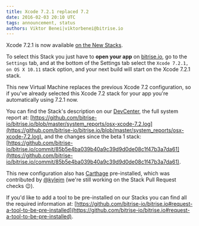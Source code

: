 ```yaml
---
title: Xcode 7.2.1 replaced 7.2
date: 2016-02-03 20:10 UTC
tags: announcement, status
authors: Viktor Benei|viktorbenei@bitrise.io
---
```


Xcode 7.2.1 is now available [on the New Stacks](http://blog.bitrise.io/2016/01/20/here-comes-the-new-stack.html).

To select this Stack you just have to **open your app** on [bitrise.io](https://www.bitrise.io),
go to the `Settings` tab, and at the bottom of the Settings tab select the `Xcode 7.2.1, on OS X 10.11`
stack option, and your next build will start on the Xcode 7.2.1 stack.

This new Virtual Machine replaces the previous Xcode 7.2 configuration,
so if you've already selected this Xcode 7.2 stack for your app
you're automatically using 7.2.1 now.

You can find the Stack's description on our [DevCenter](http://devcenter.bitrise.io/infrastructure/available-stacks/#section-xcode-7-2-on-os-x-10-11), the full system report at: [https://github.com/bitrise-io/bitrise.io/blob/master/system_reports/osx-xcode-7.2.log](https://github.com/bitrise-io/bitrise.io/blob/master/system_reports/osx-xcode-7.2.log),
and the changes since the beta 1 stack: [https://github.com/bitrise-io/bitrise.io/commit/85b5e4ba039b40a9c39d9d0de08c1f47b3a7da61](https://github.com/bitrise-io/bitrise.io/commit/85b5e4ba039b40a9c39d9d0de08c1f47b3a7da61).

This new configuration also has [Carthage](https://github.com/Carthage/Carthage) pre-installed,
which was contributed by [@kylejm](https://github.com/bitrise-io/osx-box-bootstrap/pull/4)
(we're still working on the Stack Pull Request checks 😉).

If you'd like to add a tool to be pre-installed on our Stacks
you can find all the required information at: [https://github.com/bitrise-io/bitrise.io#request-a-tool-to-be-pre-installed](https://github.com/bitrise-io/bitrise.io#request-a-tool-to-be-pre-installed).
